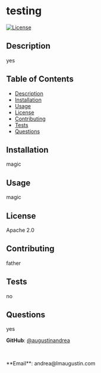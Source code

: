 # testing
  [![License](https://img.shields.io/badge/License-Apache%202.0-blue.svg)](https://opensource.org/licenses/Apache-2.0)

  ## Description
  yes

  ## Table of Contents
  * [Description](#Description)
  * [Installation](#Installation)
  * [Usage](#Usage)
  * [License](#license)
  * [Contributing](#Contributing)
  * [Tests](#Tests)
  * [Questions](#Questions)

 
  ## Installation
  magic

  ## Usage
  magic

  
  ## License 
  Apache 2.0
  


  ## Contributing
  father

  ## Tests
  no

  
  ## Questions
  yes

  **GitHub**: [@augustinandrea](https://github.com/)
  <p>&nbsp;</p>
  **Email**: andrea@lmaugustin.com


